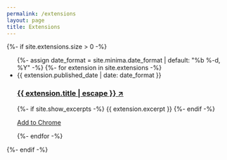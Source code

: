 ```yaml
---
permalink: /extensions
layout: page
title: Extensions
---
```



{%- if site.extensions.size > 0 -%}
  <ul class="post-list">
    {%- assign date_format = site.minima.date_format | default: "%b %-d, %Y" -%}
    {%- for extension in site.extensions -%}    
    <li>
      <span class="post-meta">{{ extension.published_date | date: date_format }}</span>
      <h3>
        <a class="post-link" href="{{ extension.website }}" target="_blank">
          {{ extension.title | escape }} <span class="arrow">&#x2197;</span>
        </a>
      </h3>
      {%- if site.show_excerpts -%}
        {{ extension.excerpt }}
      {%- endif -%}
      <p><a class="download-link" href="https://chrome.google.com/webstore/detail/{{ extension.chrome_id }}?ref=essentialkit_archive" target="_blank">Add to Chrome</a></p>
    </li>
    {%- endfor -%}
  </ul>
{%- endif -%}
